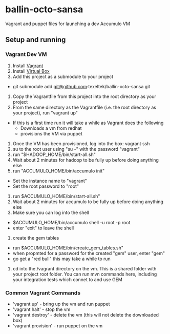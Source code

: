 ballin-octo-sansa
=================

Vagrant and puppet files for launching a dev Accumulo VM


Setup and running
-----------------

### Vagrant Dev VM
1. Install [Vagrant](http://www.vagrantup.com)
1. Install [Virtual Box](https://www.virtualbox.org/wiki/Downloads)
1. Add this project as a submodule to your project
  * git submodule add git@github.com:texeltek/ballin-octo-sansa.git
1. Copy the Vagrantfile from this project into the root directory as your project
1. From the same directory as the Vagrantfile (i.e. the root directory as your project), run "vagrant up"
  * If this is a first time run it will take a while as Vagrant does the following
    * Downloads a vm from redhat
    * provisions the VM via puppet
1. Once the VM has been provisioned, log into the box: vagrant ssh
1. su to the root user using "su -" with the password "vagrant"
1. run "$HADOOP_HOME/bin/start-all.sh"
1. Wait about 2 minutes for hadoop to be fully up before doing anything else
1. run "ACCUMULO_HOME/bin/accumulo init"
  * Set the instance name to "vagrant"
  * Set the root password to "root"
1. run $ACCUMULO_HOME/bin/start-all.sh"
1. Wait about 2 minutes for accumulo to be fully up before doing anything else
1. Make sure you can log into the shell
  * $ACCUMULO_HOME/bin/accumulo shell -u root -p root
  * enter "exit" to leave the shell
1. create the gem tables
  * run $ACCUMULO_HOME/bin/create_gem_tables.sh"
  * when propmted for a password for the created "gem" user, enter "gem"
  * go get a "red bull" this may take a while to run
1. cd into the /vagrant directory on the vm.  This is a shared folder with your project root folder.  You can run mvn commands here, including your integration tests which connet to and use GEM


### Common Vagrant Commands
  * 'vagrant up' - bring up the vm and run puppet
  * 'vagrant halt' - stop the vm
  * 'vagrant destroy' - delete the vm (this will not delete the downloaded box)
  * 'vagrant provision' - run puppet on the vm
